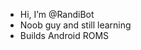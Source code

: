 - Hi, I’m @RandiBot
- Noob guy and still learning 
- Builds Android ROMS
<!---
RandiBot/RandiBot is a ✨ special ✨ repository because its `README.md` (this file) appears on your GitHub profile.
You can click the Preview link to take a look at your changes.
--->
